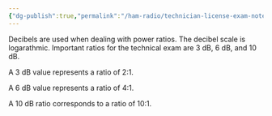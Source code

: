 ```yaml
---
{"dg-publish":true,"permalink":"/ham-radio/technician-license-exam-notes/decibels/"}
---
```



Decibels are used when dealing with power ratios.  The decibel scale is logarathmic.  Important ratios for the technical exam are 3 dB, 6 dB, and 10 dB.  

A 3 dB value represents a ratio of 2:1.

A 6 dB value represents a ratio of 4:1.

A 10 dB ratio corresponds to a ratio of 10:1.

